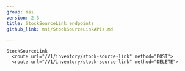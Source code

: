 ```yaml
---
group: msi
version: 2.3
title: StockSourceLink endpoints
github_link: msi/StockSourceLinkAPIs.md

---
```


    StockSourceLink
      <route url="/V1/inventory/stock-source-link" method="POST">
      <route url="/V1/inventory/stock-source-link" method="DELETE">
